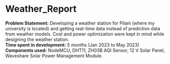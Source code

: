 # Weather_Report
**Problem Statement:** Developing a weather station for Pilani (where my university is located) and getting real-time data instead of prediction data from weather models. Cost and power optimization were kept in mind while designing the weather station.<br/>
**Time spent in development:** 5 months (Jan 2023 to May 2023)<br/>
**Components used:** NodeMCU, DHT11, ZH03B AQI Sensor, 12 V Solar Panel, Waveshare Solar Power Management Module.<br/>

